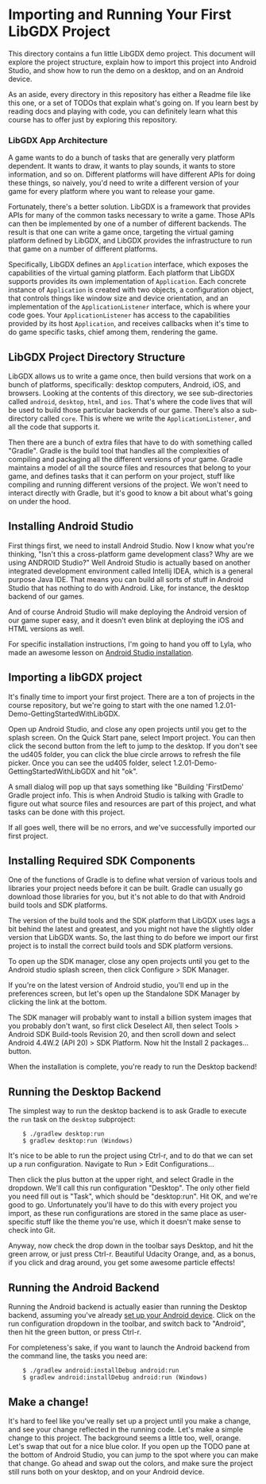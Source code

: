 # Importing and Running Your First LibGDX Project

This directory contains a fun little LibGDX demo project. This document will explore the project structure, explain how to import this project into Android Studio, and show how to run the demo on a desktop, and on an Android device.

As an aside, every directory in this repository has either a Readme file like this one, or a set of TODOs that explain what's going on. If you learn best by reading docs and playing with code, you can definitely learn what this course has to offer just by exploring this repository.

### LibGDX App Architecture

A game wants to do a bunch of tasks that are generally very platform dependent. It wants to draw, it wants to play sounds, it wants to store information, and so on. Different platforms will have different APIs for doing these things, so naively, you'd need to write a different version of your game for every platform where you want to release your game.

Fortunately, there's a better solution. LibGDX is a framework that provides APIs for many of the common tasks necessary to write a game. Those APIs can then be implemented by one of a number of different backends. The result is that one can write a game once, targeting the virtual gaming platform defined by LibGDX, and LibGDX provides the infrastructure to run that game on a number of different platforms.

Specifically, LibGDX defines an `Application` interface, which exposes the capabilities of the virtual gaming platform. Each platform that LibGDX supports provides its own implementation of `Application`. Each concrete instance of `Application` is created with two objects, a configuration object, that controls things like window size and device orientation, and an implementation of the `ApplicationListener` interface, which is where your code goes. Your `ApplicationListener` has access to the capabilities provided by its host `Application`, and receives callbacks when it's time to do game specific tasks, chief among them, rendering the game.

## LibGDX Project Directory Structure

LibGDX allows us to write a game once, then build versions that work on a bunch of platforms, specifically: desktop computers, Android, iOS, and browsers. Looking at the contents of this directory, we see sub-directories called `android`, `desktop`, `html`, and `ios`. That's where the code lives that will be used to build those particular backends of our game. There's also a sub-directory called `core`. This is where we write the `ApplicationListener`, and all the code that supports it.

Then there are a bunch of extra files that have to do with something called "Gradle". Gradle is the build tool that handles all the complexities of compiling and packaging all the different versions of your game. Gradle maintains a model of all the source files and resources that belong to your game, and defines tasks that it can perform on your project, stuff like compiling and running different versions of the project. We won't need to interact directly with Gradle, but it's good to know a bit about what's going on under the hood.

## Installing Android Studio

First things first, we need to install Android Studio. Now I know what you're thinking, "Isn't this a cross-platform game development class? Why are we using ANDROID Studio?"  Well Android Studio is actually based on another integrated development environment called Intellij IDEA, which is a general purpose Java IDE. That means you can build all sorts of stuff in Android Studio that has nothing to do with Android. Like, for instance, the desktop backend of our games.

And of course Android Studio will make deploying the Android version of our game super easy, and it doesn't even blink at deploying the iOS and HTML versions as well.

For specific installation instructions, I'm going to hand you off to Lyla, who made an awesome lesson on [Android Studio installation](https://www.udacity.com/course/viewer#!/c-ud808/l-4216368924/m-4307278589).

## Importing a libGDX project

It's finally time to import your first project. There are a ton of projects in the course repository, but we're going to start with the one named 1.2.01-Demo-GettingStartedWithLibGDX.

Open up Android Studio, and close any open projects until you get to the splash screen. On the Quick Start pane, select Import project. You can then click the second button from the left to jump to the desktop. If you don't see the ud405 folder, you can click the blue circle arrows to refresh the file picker. Once you can see the ud405 folder, select 1.2.01-Demo-GettingStartedWithLibGDX and hit "ok".

A small dialog will pop up that says something like "Building 'FirstDemo' Gradle project info. This is when Android Studio is talking with Gradle to figure out what source files and resources are part of this project, and what tasks can be done with this project.

If all goes well, there will be no errors, and we've successfully imported our first project.

## Installing Required SDK Components

One of the functions of Gradle is to define what version of various tools and libraries your project needs before it can be built. Gradle can usually go download those libraries for you, but it's not able to do that with Android build tools and SDK platforms.

The version of the build tools and the SDK platform that LibGDX uses lags a bit behind the latest and greatest, and you might not have the slightly older version that LibGDX wants. So, the last thing to do before we import our first project is to install the correct build tools and SDK platform versions.

To open up the SDK manager, close any open projects until you get to the Android studio splash screen, then click Configure > SDK Manager.

If you're on the latest version of Android studio, you'll end up in the preferences screen, but let's open up the Standalone SDK Manager by clicking the link at the bottom.

The SDK manager will probably want to install a billion system images that you probably don't want, so first click Deselect All, then select Tools > Android SDK Build-tools Revision 20, and then scroll down and select Android 4.4W.2 (API 20) > SDK Platform. Now hit the Install 2 packages… button.

When the installation is complete, you're ready to run the Desktop backend!

## Running the Desktop Backend

The simplest way to run the desktop backend is to ask Gradle to execute the `run` task on the
`desktop` subproject:

```
    $ ./gradlew desktop:run
    $ gradlew desktop:run (Windows)
```

It's nice to be able to run the project using Ctrl-r, and to do that we can set up a run
configuration.  Navigate to Run > Edit Configurations...

Then click the plus button at the upper right, and select Gradle in the dropdown. We'll call this run configuration "Desktop". The only other field you need fill out is "Task", which should be "desktop:run". Hit OK, and we're good to go. Unfortunately you'll have to do this with every project you import, as these run configurations are stored in the same place as user-specific stuff like the theme you're use, which it doesn't make sense to check into Git.

Anyway, now check the drop down in the toolbar says Desktop, and hit the green arrow, or just press Ctrl-r. Beautiful Udacity Orange, and, as a bonus, if you click and drag around, you get some awesome particle effects!

## Running the Android Backend

Running the Android backend is actually easier than running the Desktop backend, assuming you've already [set up your Android device](https://www.udacity.com/course/viewer#!/c-ud808/l-4216368924/m-4291353613). Click on the run configuration dropdown in the toolbar, and switch back to "Android", then hit the green button, or press Ctrl-r.

For completeness's sake, if you want to launch the Android backend from the command line, the tasks you need are:

```
    $ ./gradlew android:installDebug android:run
    $ gradlew android:installDebug android:run (Windows)
```

## Make a change!

It's hard to feel like you've really set up a project until you make a change, and see your change reflected in the running code. Let's make a simple change to this project. The background seems a little too, well, orange. Let's swap that out for a nice blue color. If you open up the TODO pane at the bottom of Android Studio, you can jump to the spot where you can make that change. Go ahead and swap out the colors, and make sure the project still runs both on your desktop, and on your Android device.
